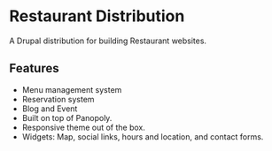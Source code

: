 Restaurant Distribution
=========

A Drupal distribution for building Restaurant websites.

Features
--------------

* Menu management system
* Reservation system
* Blog and Event
* Built on top of Panopoly.
* Responsive theme out of the box.
* Widgets: Map, social links, hours and location, and contact forms.
